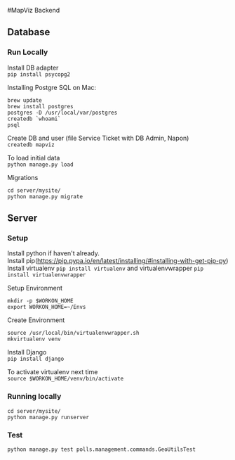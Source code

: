 #MapViz
Backend

## Database
### Run Locally
Install DB adapter  
`pip install psycopg2`

Installing Postgre SQL on Mac:
```
brew update
brew install postgres
postgres -D /usr/local/var/postgres
createdb `whoami`
psql
```

Create DB and user (file Service Ticket with DB Admin, Napon)  
`createdb mapviz`

To load initial data  
`python manage.py load`

Migrations  
```
cd server/mysite/  
python manage.py migrate
```

## Server
### Setup
Install python if haven't already.  
Install pip(https://pip.pypa.io/en/latest/installing/#installing-with-get-pip-py)  
Install virtualenv `pip install virtualenv` and virtualenvwrapper `pip install virtualenvwrapper`

Setup Environment  
```
mkdir -p $WORKON_HOME
export WORKON_HOME=~/Envs
```

Create Environment  
```
source /usr/local/bin/virtualenvwrapper.sh
mkvirtualenv venv
```

Install Django  
`pip install django`

To activate virtualenv next time   
`source $WORKON_HOME/venv/bin/activate`

### Running locally  
```
cd server/mysite/
python manage.py runserver
```

### Test
`python manage.py test polls.management.commands.GeoUtilsTest`